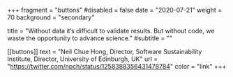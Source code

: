 +++
fragment = "buttons"
#disabled = false
date = "2020-07-21"
weight = 70
background = "secondary"

title = "Without data it’s difficult to validate results. But without code, we waste the opportunity to advance science."
#subtitle = ""

[[buttons]]
  text = "Neil Chue Hong, Director, Software Sustainability Institute, Director, University of Edinburgh, UK"
  url = "https://twitter.com/npch/status/1258388356431478784"
  color = "link"
+++

